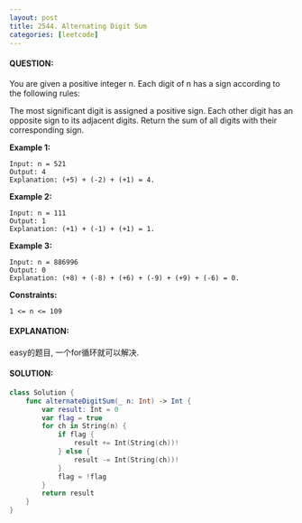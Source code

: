 ```yaml
---
layout: post
title: 2544. Alternating Digit Sum
categories: [leetcode]
---
```

#### QUESTION:
You are given a positive integer n. Each digit of n has a sign according to the following rules:

The most significant digit is assigned a positive sign.
Each other digit has an opposite sign to its adjacent digits.
Return the sum of all digits with their corresponding sign.

 

__Example 1:__
```
Input: n = 521
Output: 4
Explanation: (+5) + (-2) + (+1) = 4.
```
__Example 2:__
```
Input: n = 111
Output: 1
Explanation: (+1) + (-1) + (+1) = 1.
```
__Example 3:__
```
Input: n = 886996
Output: 0
Explanation: (+8) + (-8) + (+6) + (-9) + (+9) + (-6) = 0.
```
 

__Constraints:__
```
1 <= n <= 109
```
#### EXPLANATION:

easy的题目, 一个for循环就可以解决.

#### SOLUTION:
```swift
class Solution {
    func alternateDigitSum(_ n: Int) -> Int {
        var result: Int = 0
        var flag = true
        for ch in String(n) {
            if flag {
                result += Int(String(ch))!
            } else {
                result -= Int(String(ch))!
            }
            flag = !flag
        }
        return result
    }
}
```
